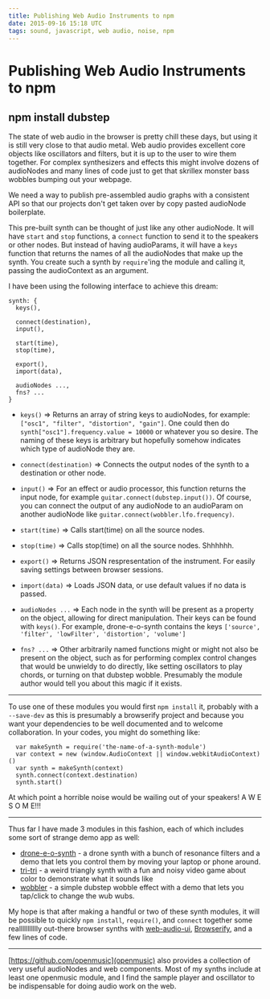 ```yaml
---
title: Publishing Web Audio Instruments to npm
date: 2015-09-16 15:18 UTC
tags: sound, javascript, web audio, noise, npm
---
```


# Publishing Web Audio Instruments to npm
## npm install dubstep

The state of web audio in the browser is pretty chill these days, but using it is still very close to that audio metal. Web audio provides excellent core objects like oscillators and filters, but it is up to the user to wire them together. For complex synthesizers and effects this might involve dozens of audioNodes and many lines of code just to get that skrillex monster bass wobbles bumping out your webpage.

We need a way to publish pre-assembled audio graphs with a consistent API so that our projects don't get taken over by copy pasted audioNode boilerplate.

This pre-built synth can be thought of just like any other audioNode. It will have `start` and `stop` functions, a `connect` function to send it to the speakers or other nodes. But instead of having audioParams, it will have a `keys` function that returns the names of all the audioNodes that make up the synth. You create such a synth by `require`'ing the module and calling it, passing the audioContext as an argument.

I have been using the following interface to achieve this dream:

```
synth: {
  keys(),

  connect(destination),
  input(),

  start(time),
  stop(time),

  export(),
  import(data),

  audioNodes ...,
  fns? ...
}
```

- `keys()` => Returns an array of string keys to audioNodes, for example: `["osc1", "filter", "distortion", "gain"]`. One could then do `synth["osc1"].frequency.value = 10000` or whatever you so desire. The naming of these keys is arbitrary but hopefully somehow indicates which type of audioNode they are.

- `connect(destination)` => Connects the output nodes of the synth to a destination or other node.
- `input()` => For an effect or audio processor, this function returns the input node, for example `guitar.connect(dubstep.input())`. Of course, you can connect the output of any audioNode to an audioParam on another audioNode like `guitar.connect(wobbler.lfo.frequency)`.

- `start(time)` => Calls start(time) on all the source nodes. 
- `stop(time)` => Calls stop(time) on all the source nodes. Shhhhhh.

- `export()` => Returns JSON respresentation of the instrument. For easily saving settings between browser sessions.
- `import(data)` => Loads JSON data, or use default values if no data is passed.

- `audioNodes ...` => Each node in the synth will be present as a property on the object, allowing for direct manipulation. Their keys can be found with `keys()`. For example, drone-e-o-synth contains the keys `['source', 'filter', 'lowFilter', 'distortion', 'volume']`
- `fns? ...` => Other arbitrarily named functions might or might not also be present on the object, such as for performing complex control changes that would be unwieldy to do directly, like setting oscillators to play chords, or turning on that dubstep wobble. Presumably the module author would tell you about this magic if it exists.

--------------------------------------------------------------

To use one of these modules you would first `npm install` it, probably with a `--save-dev` as this is presumably a browserify project and because you want your dependencies to be well documented and to welcome collaboration. In your codes, you might do something like:

```
  var makeSynth = require('the-name-of-a-synth-module')
  var context = new (window.AudioContext || window.webkitAudioContext)()
  var synth = makeSynth(context)
  synth.connect(context.destination)
  synth.start()
```

At which point a horrible noise would be wailing out of your speakers! A W E S O M E!!!

-----------------------------------------------------------------

Thus far I have made 3 modules in this fashion, each of which includes some sort of strange demo app as well:

- [drone-e-o-synth](https://www.npmjs.com/package/drone-e-o-synth) - a drone synth with a bunch of resonance filters and a demo that lets you control them by moving your laptop or phone around.
- [tri-tri](https://www.npmjs.com/package/tri-tri) - a weird triangly synth with a fun and noisy video game about color to demonstrate what it sounds like
- [wobbler](https://www.npmjs.com/package/wobbler) - a simple dubstep wobble effect with a demo that lets you tap/click to change the wub wubs.

My hope is that after making a handful or two of these synth modules, it will be possible to quickly `npm install`, `require()`, and `connect` together some reallllllllllly out-there browser synths with [web-audio-ui](https://www.npmjs.com/package/web-audio-ui), [Browserify](https://github.com/substack/browserify-handbook), and a few lines of code. 

------------------------------------------------------------------------------

[https://github.com/openmusic](openmusic) also provides a collection of very useful audioNodes and web components. Most of my synths include at least one openmusic module, and I find the sample player and oscillator to be indispensable for doing audio work on the web. 
